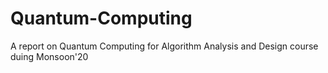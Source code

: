 # Quantum-Computing
A report on Quantum Computing for Algorithm Analysis and Design course duing Monsoon'20
